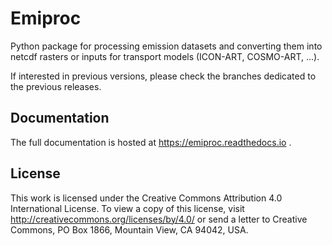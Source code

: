 # Emiproc

Python package for processing emission datasets and converting them
into netcdf rasters or inputs for transport models (ICON-ART, COSMO-ART, ...).

If interested in previous versions, please check the branches
dedicated to the previous releases.

## Documentation

The full documentation is hosted at https://emiproc.readthedocs.io .


## License

This work is licensed under the Creative Commons Attribution 4.0 International License.
To view a copy of this license, visit http://creativecommons.org/licenses/by/4.0/ or
send a letter to Creative Commons, PO Box 1866, Mountain View, CA 94042, USA.
